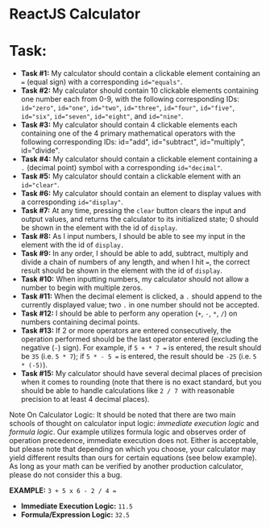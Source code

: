 # ReactJS Calculator

# Task:
* **Task #1:** My calculator should contain a clickable element containing an `=` (equal sign) with a corresponding `id="equals"`.
* **Task #2:** My calculator should contain 10 clickable elements containing one number each from 0-9, with the following corresponding IDs: `id="zero"`, `id="one"`, `id="two"`, `id="three"`, `id="four"`, `id="five"`, `id="six"`, `id="seven"`, `id="eight"`, and `id="nine"`.
* **Task #3:** My calculator should contain 4 clickable elements each containing one of the 4 primary mathematical operators with the following corresponding IDs: id="add", id="subtract", id="multiply", id="divide".
* **Task #4:** My calculator should contain a clickable element containing a `.` (decimal point) symbol with a corresponding `id="decimal"`.
* **Task #5:** My calculator should contain a clickable element with an `id="clear"`.
* **Task #6:** My calculator should contain an element to display values with a corresponding `id="display"`.
* **Task #7:** At any time, pressing the `clear` button clears the input and output values, and returns the calculator to its initialized state; 0 should be shown in the element with the id of `display`.
* **Task #8:** As I input numbers, I should be able to see my input in the element with the id of `display.`
* **Task #9:** In any order, I should be able to add, subtract, multiply and divide a chain of numbers of any length, and when I hit `=`, the correct result should be shown in the element with the id of `display`.
* **Task #10:** When inputting numbers, my calculator should not allow a number to begin with multiple zeros.
* **Task #11:** When the decimal element is clicked, a `.` should append to the currently displayed value; two `.` in one number should not be accepted.
* **Task #12:** I should be able to perform any operation (`+`, `-`, `*`, `/`) on numbers containing decimal points.
* **Task #13:** If 2 or more operators are entered consecutively, the operation performed should be the last operator entered (excluding the negative (`-`) sign). For example, if `5 + * 7 =` is entered, the result should be `35` (i.e. `5 * 7`); if `5 * - 5 =` is entered, the result should be `-25` (i.e. `5 * (-5)`).
* **Task #15:** My calculator should have several decimal places of precision when it comes to rounding (note that there is no exact standard, but you should be able to handle calculations like `2 / 7 `with reasonable precision to at least 4 decimal places).

Note On Calculator Logic: It should be noted that there are two main schools of thought on calculator input logic: *immediate execution logic* and *formula logic*. Our example utilizes formula logic and observes order of operation precedence, immediate execution does not. Either is acceptable, but please note that depending on which you choose, your calculator may yield different results than ours for certain equations (see below example). As long as your math can be verified by another production calculator, please do not consider this a bug.

**EXAMPLE:** `3 + 5 x 6 - 2 / 4 =`

* **Immediate Execution Logic:** `11.5`
* **Formula/Expression Logic:** `32.5`
